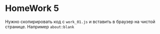 # HomeWork 5 #
Нужно скопирировать код с `work_01.js` и вставить в браузер на чистой странице.
Например `about:blank`

